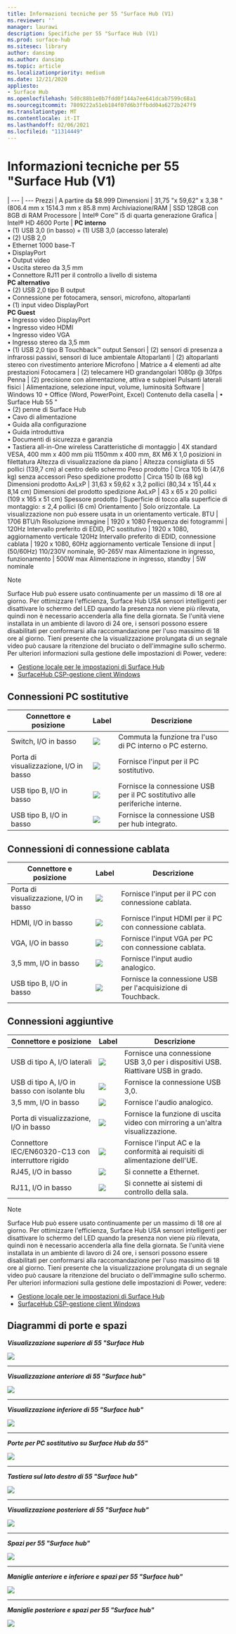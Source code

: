 ```yaml
---
title: Informazioni tecniche per 55 "Surface Hub (V1)
ms.reviewer: ''
manager: laurawi
description: Specifiche per 55 "Surface Hub (V1)
ms.prod: surface-hub
ms.sitesec: library
author: dansimp
ms.author: dansimp
ms.topic: article
ms.localizationpriority: medium
ms.date: 12/21/2020
appliesto:
- Surface Hub
ms.openlocfilehash: 5d0c88b1e0b7fdd0f144a7ee641dcab7599c68a1
ms.sourcegitcommit: 7809222a51eb184f07d6b3ffbdd04a6272b247f9
ms.translationtype: MT
ms.contentlocale: it-IT
ms.lasthandoff: 02/06/2021
ms.locfileid: "11314449"
---
```

# Informazioni tecniche per 55 "Surface Hub (V1)

|
--- | ---
Prezzi | A partire da $8.999 
Dimensioni |  31,75 "x 59,62" x 3,38 "(806.4 mm x 1514.3 mm x 85.8 mm)
Archiviazione/RAM | SSD 128GB con 8GB di RAM
Processore | Intel® Core™ i5 di quarta generazione 
Grafica |  Intel® HD 4600 
Porte | **PC interno**<br>• (1) USB 3,0 (in basso) + (1) USB 3,0 (accesso laterale) <br>• (2) USB 2,0<br>• Ethernet 1000 base-T<br>• DisplayPort <br>• Output video<br>• Uscita stereo da 3,5 mm<br>• Connettore RJ11 per il controllo a livello di sistema<br>**PC alternativo**<br>• (2) USB 2,0 tipo B output<br>• Connessione per fotocamera, sensori, microfono, altoparlanti<br>• (1) input video DisplayPort<br>**PC Guest**<br>• Ingresso video DisplayPort<br>• Ingresso video HDMI<br>• Ingresso video VGA<br>• Ingresso stereo da 3,5 mm<br>• (1) USB 2,0 tipo B Touchback™ output
Sensori |   (2) sensori di presenza a infrarossi passivi, sensori di luce ambientale 
Altoparlanti |  (2) altoparlanti stereo con rivestimento anteriore 
Microfono |    Matrice a 4 elementi ad alte prestazioni 
Fotocamera |    (2) telecamere HD grandangolari 1080p @ 30fps 
Penna  | (2) precisione con alimentazione, attiva e subpixel 
Pulsanti laterali fisici | Alimentazione, selezione input, volume, luminosità 
Software |  Windows 10 + Office (Word, PowerPoint, Excel) 
Contenuto della casella | • Surface Hub 55 "<br>• (2) penne di Surface Hub<br>• Cavo di alimentazione<br>• Guida alla configurazione<br>• Guida introduttiva<br>• Documenti di sicurezza e garanzia<br>• Tastiera all-in-One wireless
Caratteristiche di montaggio   | 4X standard VESA, 400 mm x 400 mm più 1150mm x 400 mm, 8X M6 X 1,0 posizioni in filettatura
Altezza di visualizzazione da piano   | Altezza consigliata di 55 pollici (139,7 cm) al centro dello schermo
Peso prodotto |    Circa 105 lb (47,6 kg) senza accessori
Peso spedizione prodotto  | Circa 150 lb (68 kg)
Dimensioni prodotto AxLxP |  31,63 x 59,62 x 3,2 pollici (80,34 x 151,44 x 8,14 cm)
Dimensioni del prodotto spedizione AxLxP | 43 x 65 x 20 pollici (109 x 165 x 51 cm)
Spessore prodotto   | Superficie di tocco alla superficie di montaggio: ≤ 2,4 pollici (6 cm)
Orientamento  | Solo orizzontale. La visualizzazione non può essere usata in un orientamento verticale.
BTU  | 1706 BTU/h
Risoluzione immagine |  1920 x 1080
Frequenza dei fotogrammi |    120Hz
Intervallo preferito di EDID, PC sostitutivo | 1920 x 1080, aggiornamento verticale 120Hz
Intervallo preferito di EDID, connessione cablata |  1920 x 1080, 60Hz aggiornamento verticale
Tensione di input | (50/60Hz) 110/230V nominale, 90-265V max
Alimentazione in ingresso, funzionamento |    500W max
Alimentazione in ingresso, standby    |   5W nominale


> [!NOTE]
> Surface Hub può essere usato continuamente per un massimo di 18 ore al giorno. Per ottimizzare l'efficienza, Surface Hub USA sensori intelligenti per disattivare lo schermo del LED quando la presenza non viene più rilevata, quindi non è necessario accenderla alla fine della giornata. Se l'unità viene installata in un ambiente di lavoro di 24 ore, i sensori possono essere disabilitati per conformarsi alla raccomandazione per l'uso massimo di 18 ore al giorno. Tieni presente che la visualizzazione prolungata di un segnale video può causare la ritenzione del bruciato o dell'immagine sullo schermo. Per ulteriori informazioni sulla gestione delle impostazioni di Power, vedere:
>
> - [Gestione locale per le impostazioni di Surface Hub](local-management-surface-hub-settings.md)
> - [SurfaceHub CSP-gestione client Windows](https://docs.microsoft.com/windows/client-management/mdm/surfacehub-csp)

##  <a name="replacement-pc-connections"></a>Connessioni PC sostitutive 

Connettore e posizione | Label | Descrizione
--- | --- | ---
Switch, I/O in basso | ![](images/switch.png) | Commuta la funzione tra l'uso di PC interno o PC esterno.
Porta di visualizzazione, I/O in basso | ![](images/dport.png) | Fornisce l'input per il PC sostitutivo.
USB tipo B, I/O in basso | ![](images/usb.png) | Fornisce la connessione USB per il PC sostitutivo alle periferiche interne. 
USB tipo B, I/O in basso | ![](images/usb.png) | Fornisce la connessione USB per hub integrato.


##  <a name="wired-connect-connections"></a>Connessioni di connessione cablata

Connettore e posizione | Label | Descrizione
--- | --- | ---
Porta di visualizzazione, I/O in basso | ![](images/dportio.png) | Fornisce l'input per il PC con connessione cablata.
HDMI, I/O in basso | ![](images/hdmi.png) | Fornisce l'input HDMI per il PC con connessione cablata.
VGA, I/O in basso | ![](images/vga.png) | Fornisce l'input VGA per PC con connessione cablata.
3,5 mm, I/O in basso | ![](images/35mm.png) | Fornisce l'input audio analogico.
USB tipo B, I/O in basso | ![](images/usb.png) | Fornisce la connessione USB per l'acquisizione di Touchback.

##  <a name="additional-connections"></a>Connessioni aggiuntive

Connettore e posizione | Label | Descrizione
--- | --- | ---
USB di tipo A, I/O laterali | ![](images/usb.png) | Fornisce una connessione USB 3,0 per i dispositivi USB. Riattivare USB in grado.
USB di tipo A, I/O in basso con isolante blu | ![](images/usb.png) | Fornisce la connessione USB 3,0.
3,5 mm, I/O in basso | ![](images/analog.png) | Fornisce l'audio analogico.
Porta di visualizzazione, I/O in basso | ![](images/dportout.png) | Fornisce la funzione di uscita video con mirroring a un'altra visualizzazione.
Connettore IEC/EN60320-C13 con interruttore rigido | ![](images/iec.png) | Fornisce l'input AC e la conformità ai requisiti di alimentazione dell'UE.
RJ45, I/O in basso | ![](images/rj45.png) | Si connette a Ethernet.
RJ11, I/O in basso | ![](images/rj11.png) | Si connette ai sistemi di controllo della sala.


> [!NOTE]
> Surface Hub può essere usato continuamente per un massimo di 18 ore al giorno. Per ottimizzare l'efficienza, Surface Hub USA sensori intelligenti per disattivare lo schermo del LED quando la presenza non viene più rilevata, quindi non è necessario accenderla alla fine della giornata. Se l'unità viene installata in un ambiente di lavoro di 24 ore, i sensori possono essere disabilitati per conformarsi alla raccomandazione per l'uso massimo di 18 ore al giorno. Tieni presente che la visualizzazione prolungata di un segnale video può causare la ritenzione del bruciato o dell'immagine sullo schermo. Per ulteriori informazioni sulla gestione delle impostazioni di Power, vedere:
>
> - [Gestione locale per le impostazioni di Surface Hub](local-management-surface-hub-settings.md)
> - [SurfaceHub CSP-gestione client Windows](https://docs.microsoft.com/windows/client-management/mdm/surfacehub-csp)




##  <a name="diagrams-of-ports-and-clearances"></a>Diagrammi di porte e spazi

***Visualizzazione superiore di 55 "Surface Hub***

![](images/sh-55-top.png)

---


***Visualizzazione anteriore di 55 "Surface hub"***

![](images/sh-55-front.png)


---

***Visualizzazione inferiore di 55 "Surface hub"***

![](images/sh-55-bottom.png)


---

***Porte per PC sostitutivo su Surface Hub da 55"***

![](images/sh-55-rpc-ports.png)


---

***Tastiera sul lato destro di 55 "Surface hub"***

![](images/key-55.png)


---

***Visualizzazione posteriore di 55 "Surface hub"***

![](images/sh-55-rear.png)


---

***Spazi per 55 "Surface hub"***

![](images/sh-55-clearance.png)

---


***Maniglie anteriore e inferiore e spazi per 55 "Surface hub"***

![](images/sh-55-hand.png)


---


***Maniglie posteriore e spazi per 55 "Surface hub"***

![](images/sh-55-hand-rear.png)


